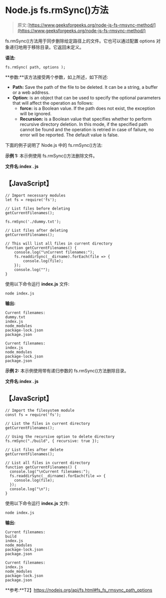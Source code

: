 # Node.js fs.rmSync()方法

> 原文:[https://www.geeksforgeeks.org/node-js-fs-rmsync-method/](https://www.geeksforgeeks.org/node-js-fs-rmsync-method/)

fs.rmSync()方法用于同步删除给定路径上的文件。它也可以通过配置 options 对象递归地用于移除目录。它返回未定义。

**语法:**

```
fs.rmSync( path, options );
```

**参数:**该方法接受两个参数，如上所述，如下所述:

*   **Path:** Save the path of the file to be deleted. It can be a string, a buffer or a web address.
*   **Option:** is an object that can be used to specify the optional parameters that will affect the operation as follows:
    *   **force:** is a Boolean value. If the path does not exist, the exception will be ignored.
    *   **Recursion:** is a Boolean value that specifies whether to perform recursive directory deletion. In this mode, if the specified path cannot be found and the operation is retried in case of failure, no error will be reported. The default value is false.

下面的例子说明了 Node.js 中的 fs.rmSync()方法:

**示例 1:** 本示例使用 fs.rmSync()方法删除文件。

**文件名:index . js**

## 【JavaScript】

```
// Import necessary modules
let fs = require('fs');

// List files before deleting
getCurrentFilenames();

fs.rmSync('./dummy.txt');

// List files after deleting
getCurrentFilenames();

// This will list all files in current directory
function getCurrentFilenames() { 
    console.log("\nCurrent filenames:"); 
    fs.readdirSync(__dirname).forEach(file => { 
        console.log(file); 
    }); 
    console.log(""); 
}
```

使用以下命令运行 **index.js** 文件:

```
node index.js
```

**输出:**

```
Current filenames:
dummy.txt
index.js
node_modules
package-lock.json
package.json

Current filenames:
index.js
node_modules
package-lock.json
package.json
```

**示例 2:** 本示例使用带有递归参数的 fs.rmSync()方法删除目录。

**文件名:index . js**

## 【JavaScript】

```
// Import the filesystem module 
const fs = require('fs'); 

// List the files in current directory 
getCurrentFilenames(); 

// Using the recursive option to delete directory 
fs.rmSync("./build", { recursive: true });

// List files after delete 
getCurrentFilenames(); 

// List all files in current directory
function getCurrentFilenames() { 
  console.log("\nCurrent filenames:"); 
  fs.readdirSync(__dirname).forEach(file => { 
    console.log(file); 
  }); 
  console.log("\n"); 
}
```

使用以下命令运行 **index.js** 文件:

```
node index.js
```

**输出:**

```
Current filenames:
build
index.js
node_modules     
package-lock.json
package.json

Current filenames:
index.js
node_modules
package-lock.json
package.json
```

**参考:**T2】https://nodejs.org/api/fs.html#fs_fs_rmsync_path_options